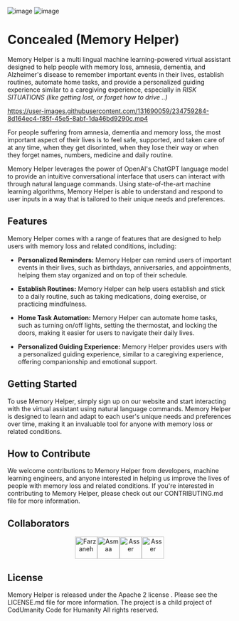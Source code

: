 ![image](https://user-images.githubusercontent.com/131690059/234466195-9e2c09e4-9f4c-463e-8b88-6cdd875a5a4a.png)
![image](https://user-images.githubusercontent.com/131690059/234466255-b3412bf3-bbca-4719-a23f-039f93c37f75.png)

                                                                 
# Concealed (Memory Helper)


Memory Helper is a multi lingual machine learning-powered virtual assistant designed to help people with memory loss, amnesia, dementia, and Alzheimer's disease to remember important events in their lives, establish routines, automate home tasks, and provide a personalized guiding experience similar to a caregiving experience, especially in *RISK SITUATIONS (like getting lost, or forget how to drive ..)* 

https://user-images.githubusercontent.com/131690059/234759284-8d164ec4-f85f-45e5-8abf-1da46bd9290c.mp4


For people suffering from amnesia, dementia and memory loss, the most important aspect of their lives is to feel safe, supported, and taken care of at any time, when they get disorinted, when they lose their way or when they forget names, numbers, medicine and daily routine.

Memory Helper leverages the power of OpenAI's ChatGPT language model to provide an intuitive conversational interface that users can interact with through natural language commands. Using state-of-the-art machine learning algorithms, Memory Helper is able to understand and respond to user inputs in a way that is tailored to their unique needs and preferences.

## Features

Memory Helper comes with a range of features that are designed to help users with memory loss and related conditions, including:

- **Personalized Reminders:** Memory Helper can remind users of important events in their lives, such as birthdays, anniversaries, and appointments, helping them stay organized and on top of their schedule.

- **Establish Routines:** Memory Helper can help users establish and stick to a daily routine, such as taking medications, doing exercise, or practicing mindfulness.

- **Home Task Automation:** Memory Helper can automate home tasks, such as turning on/off lights, setting the thermostat, and locking the doors, making it easier for users to navigate their daily lives.

- **Personalized Guiding Experience:** Memory Helper provides users with a personalized guiding experience, similar to a caregiving experience, offering companionship and emotional support.

## Getting Started

To use Memory Helper, simply sign up on our website and start interacting with the virtual assistant using natural language commands. Memory Helper is designed to learn and adapt to each user's unique needs and preferences over time, making it an invaluable tool for anyone with memory loss or related conditions.

## How to Contribute

We welcome contributions to Memory Helper from developers, machine learning engineers, and anyone interested in helping us improve the lives of people with memory loss and related conditions. If you're interested in contributing to Memory Helper, please check out our CONTRIBUTING.md file for more information.

## Collaborators
<p align="center"<a href="https://github.com/FarzanehEntezari"><img src="https://avatars.githubusercontent.com/u/38597178?v=4" width="50px" alt="Farzaneh" /></a><a href="https://github.com/asmaaEzz"><img src="https://avatars.githubusercontent.com/u/22638696?v=4?" width="50px" alt="Asmaa" /></a><a href= "https://github.com/AsserAboElkhair"><img src="https://avatars.githubusercontent.com/u/26458833?v=4" width="50px" alt="Asser" /></a><a href="https://github.com/amr-elsehemy"><img src="https://avatars.githubusercontent.com/u/2354585?v==4" width="50px" alt="Asser" /></a></p>

## License

Memory Helper is released under the Apache 2 license . Please see the LICENSE.md file for more information.
The project is a child project of CodUmanity Code for Humanity All rights reserved.
